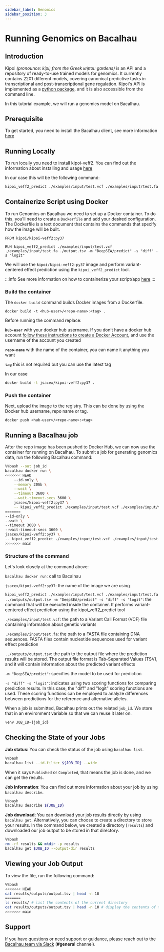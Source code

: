 ```yaml
---
sidebar_label: Genomics
sidebar_position: 3
---
```

# Running Genomics on Bacalhau

## Introduction

Kipoi _(pronounce: kípi; from the Greek κήποι: gardens)_ is an API and a repository of ready-to-use trained models for genomics. It currently contains 2201 different models, covering canonical predictive tasks in transcriptional and post-transcriptional gene regulation. Kipoi's API is implemented as a [python package](https://github.com/kipoi/kipoi), and it is also accessible from the command line.

In this tutorial example, we will run a genomics model on Bacalhau.


## Prerequisite

To get started, you need to install the Bacalhau client, see more information [here](../../../getting-started/installation.md)  


## Running Locally​

To run locally you need to install kipoi-veff2. You can find out the information about installing and usage [here](https://github.com/kipoi/kipoi-veff2/blob/main/README.md)
 

In our case this will be the following command:

```bash
kipoi_veff2_predict ./examples/input/test.vcf ./examples/input/test.fa ./output.tsv -m "DeepSEA/predict" -s "diff" -s "logit"
```

## Containerize Script using Docker

To run Genomics on Bacalhau we need to set up a Docker container. To do this, you'll need to create a `Dockerfile` and add your desired configuration. The Dockerfile is a text document that contains the commands that specify how the image will be built.

```
FROM kipoi/kipoi-veff2:py37

RUN kipoi_veff2_predict ./examples/input/test.vcf ./examples/input/test.fa ./output.tsv -m "DeepSEA/predict" -s "diff" -s "logit"
```
We will use the `kipoi/kipoi-veff2:py37` image and perform variant-centered effect prediction using the `kipoi_veff2_predict` tool.

:::info
See more information on how to containerize your script/app [here](https://docs.docker.com/get-started/02_our_app/)
:::


### Build the container

The `docker build` command builds Docker images from a Dockerfile.

```
docker build -t <hub-user>/<repo-name>:<tag> .
```

Before running the command replace:

**`hub-user`** with your docker hub username. If you don’t have a docker hub account [follow these instructions to create a Docker Account](https://docs.docker.com/docker-id/), and use the username of the account you created

**`repo-name`** with the name of the container, you can name it anything you want

**`tag`** this is not required but you can use the latest tag

In our case

```bash
docker build -t jsacex/kipoi-veff2:py37 .
```

### Push the container

Next, upload the image to the registry. This can be done by using the Docker hub username, repo name or tag.

```
docker push <hub-user>/<repo-name>:<tag>
```

## Running a Bacalhau job

After the repo image has been pushed to Docker Hub, we can now use the container for running on Bacalhau. To submit a job for generating genomics data, run the following Bacalhau command:



```bash
%%bash --out job_id
bacalhau docker run \
<<<<<<< HEAD
    --id-only \
    --memory 20Gb \
    --wait \
    --timeout 3600 \
    --wait-timeout-secs 3600 \
    jsacex/kipoi-veff2:py37 \
    -- kipoi_veff2_predict ./examples/input/test.vcf ./examples/input/test.fa ../outputs/output.tsv -m "DeepSEA/predict" -s "diff" -s "logit"
=======
--id-only \
--wait \
--timeout 3600 \
--wait-timeout-secs 3600 \
jsacex/kipoi-veff2:py37 \
-- kipoi_veff2_predict ./examples/input/test.vcf ./examples/input/test.fa ../outputs/output.tsv -m "DeepSEA/predict" -s "diff" -s "logit"
>>>>>>> main
```

### Structure of the command

Let's look closely at the command above:

`bacalhau docker run`: call to Bacalhau

`jsacex/kipoi-veff2:py37`: the name of the image we are using

`kipoi_veff2_predict ./examples/input/test.vcf ./examples/input/test.fa ../outputs/output.tsv -m "DeepSEA/predict" -s "diff" -s "logit"`: the command that will be executed inside the container. It performs variant-centered effect prediction using the kipoi_veff2_predict tool

`./examples/input/test.vcf`: the path to a Variant Call Format (VCF) file containing information about genetic variants

`./examples/input/test.fa`: the path to a FASTA file containing DNA sequences. FASTA files contain nucleotide sequences used for variant effect prediction

`../outputs/output.tsv`: the path to the output file where the prediction results will be stored. The output file format is Tab-Separated Values (TSV), and it will contain information about the predicted variant effects

`-m "DeepSEA/predict"`: specifies the model to be used for prediction

`-s "diff" -s "logit"`: indicates using two scoring functions for comparing prediction results. In this case, the "diff" and "logit" scoring functions are used. These scoring functions can be employed to analyze differences between predictions for the reference and alternative alleles.


When a job is submitted, Bacalhau prints out the related `job_id`. We store that in an environment variable so that we can reuse it later on.


```python
%env JOB_ID={job_id}
```


## Checking the State of your Jobs

**Job status**: You can check the status of the job using `bacalhau list`.


```bash
%%bash
bacalhau list --id-filter ${JOB_ID} --wide
```

When it says `Published` or `Completed`, that means the job is done, and we can get the results.

**Job information**: You can find out more information about your job by using `bacalhau describe`.


```bash
%%bash
bacalhau describe ${JOB_ID}
```

**Job download**: You can download your job results directly by using `bacalhau get`. Alternatively, you can choose to create a directory to store your results. In the command below, we created a directory (`results`) and downloaded our job output to be stored in that directory.


```bash
%%bash
rm -rf results && mkdir -p results
bacalhau get $JOB_ID --output-dir results
```

## Viewing your Job Output

To view the file, run the following command:


```bash
%%bash
<<<<<<< HEAD
cat results/outputs/output.tsv | head -n 10  
=======
ls results/ # list the contents of the current directory
cat results/outputs/output.tsv | head -n 10 # display the contents of the current directory
>>>>>>> main
```

## Support
If you have questions or need support or guidance, please reach out to the [Bacalhau team via Slack](https://bacalhauproject.slack.com/ssb/redirect) (**#general** channel).